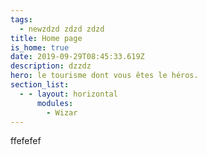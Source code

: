 ```yaml
---
tags:
  - newzdzd zdzd zdzd
title: Home page
is_home: true
date: 2019-09-29T08:45:33.619Z
description: dzzdz
hero: le tourisme dont vous êtes le héros.
section_list:
  - - layout: horizontal
      modules:
        - Wizar
---
```

ffefefef
